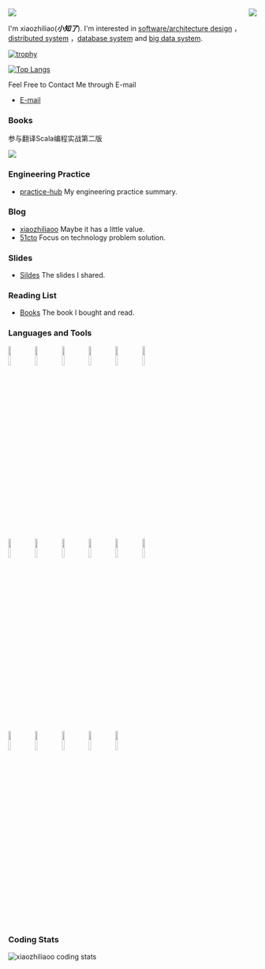### <img align="right" src="https://github-readme-stats.vercel.app/api?username=xiaozhiliaoo&show_icons=true&include_all_commits=true&count_private=true&theme=gruvbox&hide_title=true" />

![](https://komarev.com/ghpvc/?username=xiaozhiliaoo)

I'm xiaozhiliao(***小知了***). I'm interested in [software/architecture design](https://xiaozhiliaoo.github.io/architecture-practice) ，[distributed system](https://xiaozhiliaoo.github.io/distributed-system-practice) ，[database system](https://xiaozhiliaoo.github.io/database-system-practice) and [big data system](https://github.com/xiaozhiliaoo/bigdata).

[![trophy](https://github-profile-trophy.vercel.app/?username=xiaozhiliaoo&theme=gruvbox&row=1&column=10)](https://github.com/ryo-ma/github-profile-trophy)

[![Top Langs](https://github-readme-stats.vercel.app/api/top-langs/?username=xiaozhiliaoo&theme=gruvbox&hide=html,css&&langs_count=8&layout=compact)](https://github.com/anuraghazra/github-readme-stats)


Feel Free to Contact Me through E-mail 

- [E-mail](mailto:xiaozhiliaoo@gmail.com)

### Books

参与翻译Scala编程实战第二版

![](image/scala-v2.jpg)


### Engineering Practice

- [practice-hub](https://github.com/xiaozhiliaoo/practice-hub)  My engineering practice summary.

### Blog

- [xiaozhiliaoo](https://xiaozhiliaoo.github.io)  Maybe it has a little value.
- [51cto](http://thinklili.blog.51cto.com) Focus on technology problem solution.

### Slides

- [Sildes](https://github.com/xiaozhiliaoo/my-slides) The slides I shared.

### Reading List

- [Books](https://xiaozhiliaoo.github.io/reading-list/)  The book I bought and read.

### Languages and Tools

<p>
  <code><img width="10%" src="https://www.vectorlogo.zone/logos/java/java-ar21.svg"></code>
  <code><img width="10%" src="https://www.vectorlogo.zone/logos/javascript/javascript-ar21.svg"></code>
  <code><img width="10%" src="https://www.vectorlogo.zone/logos/golang/golang-ar21.svg"></code>
  <code><img width="10%" src="https://www.vectorlogo.zone/logos/python/python-ar21.svg"></code>
  <code><img width="10%" src="https://www.vectorlogo.zone/logos/nodejs/nodejs-ar21.svg"></code>
  <code><img width="10%" src="https://www.vectorlogo.zone/logos/gnu_bash/gnu_bash-ar21.svg"></code>
  <br/>
  <code><img width="10%" src="https://www.vectorlogo.zone/logos/redis/redis-ar21.svg"></code>
  <code><img width="10%" src="https://www.vectorlogo.zone/logos/mysql/mysql-ar21.svg"></code>
  <code><img width="10%" src="https://www.vectorlogo.zone/logos/mongodb/mongodb-ar21.svg"></code>
  <code><img width="10%" src="https://www.vectorlogo.zone/logos/apache_kafka/apache_kafka-ar21.svg"></code>
  <code><img width="10%" src="https://www.vectorlogo.zone/logos/elastic/elastic-ar21.svg"></code>
  <code><img width="10%" src="https://www.vectorlogo.zone/logos/rabbitmq/rabbitmq-ar21.svg"></code>
  <br/>
  <code><img width="10%" src="https://www.vectorlogo.zone/logos/apache_zookeeper/apache_zookeeper-ar21.svg"></code>
  <code><img width="10%" src="https://www.vectorlogo.zone/logos/git-scm/git-scm-ar21.svg"></code>
  <code><img width="10%" src="https://www.vectorlogo.zone/logos/docker/docker-ar21.svg"></code>
  <code><img width="10%" src="https://www.vectorlogo.zone/logos/rancher/rancher-ar21.svg"></code>
  <code><img width="10%" src="https://www.vectorlogo.zone/logos/kubernetes/kubernetes-ar21.svg"></code>
  <br/>
</p>


### Coding Stats

![xiaozhiliaoo coding stats](https://github-readme-stats.vercel.app/api/wakatime?username=xiaozhiliaoo&layout=compact&theme=dark)
